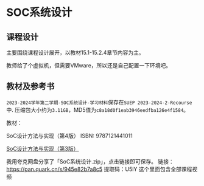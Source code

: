 # SOC系统设计

## 课程设计

主要围绕课程设计展开，以教材15.1-15.2.4章节内容为主。

教师给了个虚拟机，但需要VMware，所以还是自己配置一下环境吧。

## 教材及参考书

`2023-2024学年第二学期-SOC系统设计-学习材料`保存在`SUEP 2023-2024-2-Recourse`中.
压缩包大小约为`3.11GB`，MD5值为`c8a18d0f1eab3946eedfba126e4f1584`。

教材：

SoC设计方法与实现（第4版）
ISBN: 9787121441011

[SoC设计方法与实现（第3版）](https://github.com/sin-x/FPGA/blob/master/src/docs/SoC设计方法与实现_第3版.pdf)

我用夸克网盘分享了「SoC系统设计.zip」，点击链接即可保存。
链接：<https://pan.quark.cn/s/945e82b7a8c5>
提取码：U5iY
这个里面包含全部课程视频
